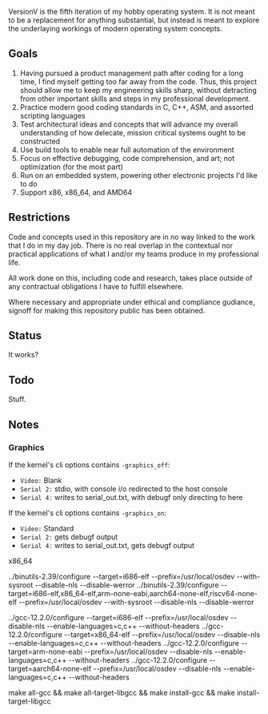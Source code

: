 VersionV is the fifth iteration of my hobby operating system. It is not meant to be a replacement for anything substantial, but instead is meant to explore the underlaying workings of modern operating system concepts.

## Goals
1. Having pursued a product management path after coding for a long time, I find myself getting too far away from the code. Thus, this project should allow me to keep my engineering skills sharp, without detracting from other important skills and steps in my professional development.
1. Practice modern good coding standards in C, C++, ASM, and assorted scripting languages
1. Test architectural ideas and concepts that will advance my overall understanding of how delecate, mission critical systems ought to be constructed
1. Use build tools to enable near full automation of the environment
1. Focus on effective debugging, code comprehension, and art; not optimization (for the most part)
1. Run on an embedded system, powering other electronic projects I'd like to do
1. Support x86, x86_64, and AMD64

## Restrictions

Code and concepts used in this repository are in no way linked to the work that I do in my day job. There is no real overlap in the contextual nor practical applications of what I and/or my teams produce in my professional life. 

All work done on this, including code and research, takes place outside of any contractual obligations I have to fulfill elsewhere. 

Where necessary and appropriate under ethical and compliance gudiance, signoff for making this repository public has been obtained.

## Status

It works?

## Todo

Stuff.

## Notes
### Graphics
If the kernel's cli options contains `-graphics_off`:
* `Video:` Blank
* `Serial 2:` stdio, with console i/o redirected to the host console
* `Serial 4:` writes to serial_out.txt, with debugf only directing to here

If the kernel's cli options contains `-graphics_on`:
* `Video:` Standard
* `Serial 2:` gets debugf output
* `Serial 4:` writes to serial_out.txt, gets debugf output

x86_64

../binutils-2.39/configure --target=i686-elf --prefix=/usr/local/osdev --with-sysroot --disable-nls --disable-werror
../binutils-2.39/configure --target=i686-elf,x86_64-elf,arm-none-eabi,aarch64-none-elf,riscv64-none-elf --prefix=/usr/local/osdev --with-sysroot --disable-nls --disable-werror


../gcc-12.2.0/configure --target=i686-elf --prefix=/usr/local/osdev --disable-nls --enable-languages=c,c++ --without-headers
../gcc-12.2.0/configure --target=x86_64-elf --prefix=/usr/local/osdev --disable-nls --enable-languages=c,c++ --without-headers
../gcc-12.2.0/configure --target=arm-none-eabi --prefix=/usr/local/osdev --disable-nls --enable-languages=c,c++ --without-headers
../gcc-12.2.0/configure --target=aarch64-none-elf --prefix=/usr/local/osdev --disable-nls --enable-languages=c,c++ --without-headers

make all-gcc && make all-target-libgcc && make install-gcc && make install-target-libgcc

